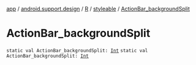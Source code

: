 [app](../../../index.md) / [android.support.design](../../index.md) / [R](../index.md) / [styleable](index.md) / [ActionBar_backgroundSplit](./-action-bar_background-split.md)

# ActionBar_backgroundSplit

`static val ActionBar_backgroundSplit: `[`Int`](https://kotlinlang.org/api/latest/jvm/stdlib/kotlin/-int/index.html)
`static val ActionBar_backgroundSplit: `[`Int`](https://kotlinlang.org/api/latest/jvm/stdlib/kotlin/-int/index.html)